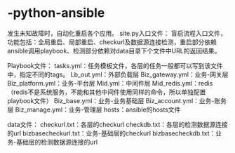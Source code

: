 # -python-ansible
发生未知故障时，自动化重启各个应用。
site.py入口文件：
盲启流程入口文件，功能包括：全局重启、局部重启、checkurl及数据源连接检测，重启部分依赖ansible调用playbook、检测部分依赖对data目录下个文件中URL的返回结果。

Playbook文件：
tasks.yml：任务模板文件，各层的任务一般都可以写到该文件中，指定不同的tags。
Lb_out.yml：外部负载层
Biz_gateway.yml：业务-网关层
Biz_platform.yml：业务-平台层
Mid.yml：中间件层
Mid_redis.yml：redis（redis不是系统服务，不能和其他中间件使用同样的命令，所以单独配置playbook文件）
Biz_base.yml：业务-业务基础层
Biz_account.yml：业务-账务层
Biz_manage.yml：业务-管理层
hosts：ansible的hosts文件

data文件：
checkurl.txt：各层的checkurl
checkdb.txt：各层的检测数据源连接的url
bizbasecheckurl.txt：业务-基础层的checkurl
bizbasecheckdb.txt：业务-基础层的检测数据源连接的url
